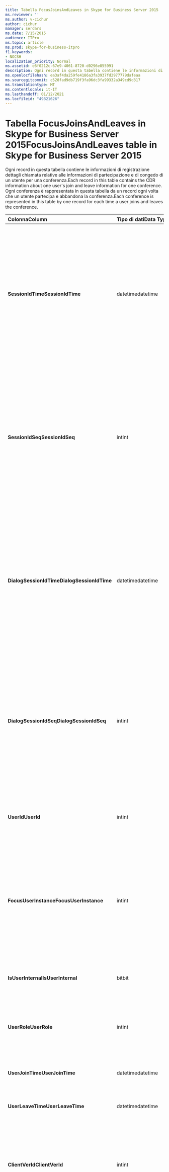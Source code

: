 ```yaml
---
title: Tabella FocusJoinsAndLeaves in Skype for Business Server 2015
ms.reviewer: ''
ms.author: v-cichur
author: cichur
manager: serdars
ms.date: 7/15/2015
audience: ITPro
ms.topic: article
ms.prod: skype-for-business-itpro
f1.keywords:
- NOCSH
localization_priority: Normal
ms.assetid: e6f0212c-67e9-4061-8720-d0296e855991
description: Ogni record in questa tabella contiene le informazioni di registrazione dettagli chiamata relative alle informazioni di partecipazione e di congedo di un utente per una conferenza. Ogni conferenza è rappresentata in questa tabella da un record ogni volta che un utente partecipa e abbandona la conferenza.
ms.openlocfilehash: ea3af4da259fe4186a3fa3937fd2977779dafeaa
ms.sourcegitcommit: c528fad9db719f3fa96dc3fa99332a349cd9d317
ms.translationtype: MT
ms.contentlocale: it-IT
ms.lasthandoff: 01/12/2021
ms.locfileid: "49821626"
---
```

# <a name="focusjoinsandleaves-table-in-skype-for-business-server-2015"></a><span data-ttu-id="a14c2-104">Tabella FocusJoinsAndLeaves in Skype for Business Server 2015</span><span class="sxs-lookup"><span data-stu-id="a14c2-104">FocusJoinsAndLeaves table in Skype for Business Server 2015</span></span>
 
<span data-ttu-id="a14c2-105">Ogni record in questa tabella contiene le informazioni di registrazione dettagli chiamata relative alle informazioni di partecipazione e di congedo di un utente per una conferenza.</span><span class="sxs-lookup"><span data-stu-id="a14c2-105">Each record in this table contains the CDR information about one user's join and leave information for one conference.</span></span> <span data-ttu-id="a14c2-106">Ogni conferenza è rappresentata in questa tabella da un record ogni volta che un utente partecipa e abbandona la conferenza.</span><span class="sxs-lookup"><span data-stu-id="a14c2-106">Each conference is represented in this table by one record for each time a user joins and leaves the conference.</span></span>
  
|<span data-ttu-id="a14c2-107">**Colonna**</span><span class="sxs-lookup"><span data-stu-id="a14c2-107">**Column**</span></span>|<span data-ttu-id="a14c2-108">**Tipo di dati**</span><span class="sxs-lookup"><span data-stu-id="a14c2-108">**Data Type**</span></span>|<span data-ttu-id="a14c2-109">**Chiave/indice**</span><span class="sxs-lookup"><span data-stu-id="a14c2-109">**Key/Index**</span></span>|<span data-ttu-id="a14c2-110">**Dettagli**</span><span class="sxs-lookup"><span data-stu-id="a14c2-110">**Details**</span></span>|
|:-----|:-----|:-----|:-----|
|<span data-ttu-id="a14c2-111">**SessionIdTime**</span><span class="sxs-lookup"><span data-stu-id="a14c2-111">**SessionIdTime**</span></span> <br/> |<span data-ttu-id="a14c2-112">datetime</span><span class="sxs-lookup"><span data-stu-id="a14c2-112">datetime</span></span>  <br/> |<span data-ttu-id="a14c2-113">Primaria, esterna</span><span class="sxs-lookup"><span data-stu-id="a14c2-113">Primary, Foreign</span></span>  <br/> |<span data-ttu-id="a14c2-114">Data e ora dell'istanza di conferenza.</span><span class="sxs-lookup"><span data-stu-id="a14c2-114">Time of conference instance.</span></span> <span data-ttu-id="a14c2-115">Utilizzato insieme a **SessionIdSeq** per identificare in modo univoco un'istanza di conferenza.</span><span class="sxs-lookup"><span data-stu-id="a14c2-115">Used in conjunction with **SessionIdSeq** to uniquely identify a conference instance.</span></span> <span data-ttu-id="a14c2-116">Per altre informazioni, vedere la tabella Conferenze [in Skype for Business Server 2015.](conferences.md)</span><span class="sxs-lookup"><span data-stu-id="a14c2-116">See the [Conferences table in Skype for Business Server 2015](conferences.md) for more information.</span></span> <br/> |
|<span data-ttu-id="a14c2-117">**SessionIdSeq**</span><span class="sxs-lookup"><span data-stu-id="a14c2-117">**SessionIdSeq**</span></span> <br/> |<span data-ttu-id="a14c2-118">int</span><span class="sxs-lookup"><span data-stu-id="a14c2-118">int</span></span>  <br/> |<span data-ttu-id="a14c2-119">Primaria, esterna</span><span class="sxs-lookup"><span data-stu-id="a14c2-119">Primary, Foreign</span></span>  <br/> |<span data-ttu-id="a14c2-120">Numero ID per identificare l'istanza di conferenza.</span><span class="sxs-lookup"><span data-stu-id="a14c2-120">ID number to identify the conference instance.</span></span> <span data-ttu-id="a14c2-121">Utilizzato insieme a **SessionIdTime** per identificare in modo univoco un'istanza di conferenza.</span><span class="sxs-lookup"><span data-stu-id="a14c2-121">Used in conjunction with **SessionIdTime** to uniquely identify a conference instance.</span></span> <span data-ttu-id="a14c2-122">Per altre informazioni, vedere la tabella Conferenze [in Skype for Business Server 2015.](conferences.md)</span><span class="sxs-lookup"><span data-stu-id="a14c2-122">See the [Conferences table in Skype for Business Server 2015](conferences.md) for more information.</span></span> <br/> |
|<span data-ttu-id="a14c2-123">**DialogSessionIdTime**</span><span class="sxs-lookup"><span data-stu-id="a14c2-123">**DialogSessionIdTime**</span></span> <br/> |<span data-ttu-id="a14c2-124">datetime</span><span class="sxs-lookup"><span data-stu-id="a14c2-124">datetime</span></span>  <br/> |<span data-ttu-id="a14c2-125">Primaria, esterna</span><span class="sxs-lookup"><span data-stu-id="a14c2-125">Primary, Foreign</span></span>  <br/> |<span data-ttu-id="a14c2-126">Data e ora della richiesta di sessione.</span><span class="sxs-lookup"><span data-stu-id="a14c2-126">Time of session request.</span></span> <span data-ttu-id="a14c2-127">Valore utilizzato insieme a **SessionIdSeq** per identificare in modo univoco una sessione.</span><span class="sxs-lookup"><span data-stu-id="a14c2-127">Used in conjunction with **SessionIdSeq** to uniquely identify a session.</span></span> <span data-ttu-id="a14c2-128">Per ulteriori informazioni, vedere la tabella [Dialogs in Skype for Business Server 2015.](dialogs.md)</span><span class="sxs-lookup"><span data-stu-id="a14c2-128">See the [Dialogs table in Skype for Business Server 2015](dialogs.md) for more information.</span></span> <br/> |
|<span data-ttu-id="a14c2-129">**DialogSessionIdSeq**</span><span class="sxs-lookup"><span data-stu-id="a14c2-129">**DialogSessionIdSeq**</span></span> <br/> |<span data-ttu-id="a14c2-130">int</span><span class="sxs-lookup"><span data-stu-id="a14c2-130">int</span></span>  <br/> |<span data-ttu-id="a14c2-131">Primaria, esterna</span><span class="sxs-lookup"><span data-stu-id="a14c2-131">Primary, Foreign</span></span>  <br/> |<span data-ttu-id="a14c2-132">Numero ID per identificare la sessione.</span><span class="sxs-lookup"><span data-stu-id="a14c2-132">ID number to identify the session.</span></span> <span data-ttu-id="a14c2-133">Valore utilizzato insieme a **SessionIdTime** per identificare in modo univoco una sessione.</span><span class="sxs-lookup"><span data-stu-id="a14c2-133">Used in conjunction with **SessionIdTime** to uniquely identify a session.</span></span> <span data-ttu-id="a14c2-134">per ulteriori informazioni, vedere la tabella [Dialogs in Skype for Business Server 2015.](dialogs.md)</span><span class="sxs-lookup"><span data-stu-id="a14c2-134">see the [Dialogs table in Skype for Business Server 2015](dialogs.md) for more information.</span></span> <br/> |
|<span data-ttu-id="a14c2-135">**UserId**</span><span class="sxs-lookup"><span data-stu-id="a14c2-135">**UserId**</span></span> <br/> |<span data-ttu-id="a14c2-136">int</span><span class="sxs-lookup"><span data-stu-id="a14c2-136">int</span></span>  <br/> |<span data-ttu-id="a14c2-137">Esterna</span><span class="sxs-lookup"><span data-stu-id="a14c2-137">Foreign</span></span>  <br/> |<span data-ttu-id="a14c2-138">Numero univoco che identifica l'utente, a cui viene fatto riferimento dalla [tabella Utenti.](users.md)</span><span class="sxs-lookup"><span data-stu-id="a14c2-138">Unique number identifying this user, referenced from the [Users table](users.md).</span></span>  <br/> |
|<span data-ttu-id="a14c2-139">**FocusUserInstance**</span><span class="sxs-lookup"><span data-stu-id="a14c2-139">**FocusUserInstance**</span></span> <br/> |<span data-ttu-id="a14c2-140">int</span><span class="sxs-lookup"><span data-stu-id="a14c2-140">int</span></span>  <br/> ||<span data-ttu-id="a14c2-141">Se un utente è connesso contemporaneamente a più computer o dispositivi, **UserInstance** viene usato per identificare in modo univoco la combinazione utente/dispositivo.</span><span class="sxs-lookup"><span data-stu-id="a14c2-141">If a user is logged on at multiple computers or devices at the same time, **UserInstance** is used to uniquely identify the user/device combination.</span></span> <br/> |
|<span data-ttu-id="a14c2-142">**IsUserInternal**</span><span class="sxs-lookup"><span data-stu-id="a14c2-142">**IsUserInternal**</span></span> <br/> |<span data-ttu-id="a14c2-143">bit</span><span class="sxs-lookup"><span data-stu-id="a14c2-143">bit</span></span>  <br/> | <br/> |<span data-ttu-id="a14c2-144">Indica se l'utente ha eseguito l'accesso da interno o meno.</span><span class="sxs-lookup"><span data-stu-id="a14c2-144">Whether the user logged on from internal or not.</span></span>  <br/> |
|<span data-ttu-id="a14c2-145">**UserRole**</span><span class="sxs-lookup"><span data-stu-id="a14c2-145">**UserRole**</span></span> <br/> |<span data-ttu-id="a14c2-146">int</span><span class="sxs-lookup"><span data-stu-id="a14c2-146">int</span></span>  <br/> | <br/> |<span data-ttu-id="a14c2-147">Ruolo di questo utente nella conferenza, ad esempio Relatore o Partecipante.</span><span class="sxs-lookup"><span data-stu-id="a14c2-147">This user's role in the conference, such as Presenter or Attendee.</span></span>  <br/> |
|<span data-ttu-id="a14c2-148">**UserJoinTime**</span><span class="sxs-lookup"><span data-stu-id="a14c2-148">**UserJoinTime**</span></span> <br/> |<span data-ttu-id="a14c2-149">datetime</span><span class="sxs-lookup"><span data-stu-id="a14c2-149">datetime</span></span>  <br/> | <br/> |<span data-ttu-id="a14c2-150">Ora in cui l'utente partecipa alla conferenza.</span><span class="sxs-lookup"><span data-stu-id="a14c2-150">The time this user joins the conference.</span></span>  <br/> |
|<span data-ttu-id="a14c2-151">**UserLeaveTime**</span><span class="sxs-lookup"><span data-stu-id="a14c2-151">**UserLeaveTime**</span></span> <br/> |<span data-ttu-id="a14c2-152">datetime</span><span class="sxs-lookup"><span data-stu-id="a14c2-152">datetime</span></span>  <br/> | <br/> |<span data-ttu-id="a14c2-153">Ora in cui l'utente lascia la conferenza.</span><span class="sxs-lookup"><span data-stu-id="a14c2-153">The time this user leaves the conference.</span></span>  <br/> |
|<span data-ttu-id="a14c2-154">**ClientVerId**</span><span class="sxs-lookup"><span data-stu-id="a14c2-154">**ClientVerId**</span></span> <br/> |<span data-ttu-id="a14c2-155">int</span><span class="sxs-lookup"><span data-stu-id="a14c2-155">int</span></span>  <br/> |<span data-ttu-id="a14c2-156">Esterna</span><span class="sxs-lookup"><span data-stu-id="a14c2-156">Foreign</span></span>  <br/> |<span data-ttu-id="a14c2-157">Versione del software client dell'utente, a cui si fa riferimento nella [tabella ClientVersions in Skype for Business Server 2015.](clientversions.md)</span><span class="sxs-lookup"><span data-stu-id="a14c2-157">Version of the user's client software, referenced to the [ClientVersions table in Skype for Business Server 2015](clientversions.md).</span></span>  <br/> |
|<span data-ttu-id="a14c2-158">**UserEndpointId**</span><span class="sxs-lookup"><span data-stu-id="a14c2-158">**UserEndpointId**</span></span> <br/> |<span data-ttu-id="a14c2-159">uniqueIdentifier</span><span class="sxs-lookup"><span data-stu-id="a14c2-159">uniqueIdentifier</span></span>  <br/> ||<span data-ttu-id="a14c2-160">Identificatore univoco globale (GUID) dell'endpoint utilizzato nella conferenza.</span><span class="sxs-lookup"><span data-stu-id="a14c2-160">Globally unique identifier (GUID) of the endpoint used in the conference.</span></span>  <br/> <span data-ttu-id="a14c2-161">Questo campo è stato introdotto in Microsoft Lync Server 2013.</span><span class="sxs-lookup"><span data-stu-id="a14c2-161">This field was introduced in Microsoft Lync Server 2013.</span></span>  <br/> |
|<span data-ttu-id="a14c2-162">**LastModifiedTime**</span><span class="sxs-lookup"><span data-stu-id="a14c2-162">**LastModifiedTime**</span></span> <br/> |<span data-ttu-id="a14c2-163">Datetime</span><span class="sxs-lookup"><span data-stu-id="a14c2-163">Datetime</span></span>  <br/> ||<span data-ttu-id="a14c2-164">Per uso interno del servizio di monitoraggio.</span><span class="sxs-lookup"><span data-stu-id="a14c2-164">For internal use by the Monitoring service.</span></span>  <br/> <span data-ttu-id="a14c2-165">Questo campo è stato introdotto in Skype for Business Server 2015.</span><span class="sxs-lookup"><span data-stu-id="a14c2-165">This field was introduced in Skype for Business Server 2015.</span></span>  <br/> |
   

